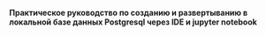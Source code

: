 **Практическое руководство по созданию и развертыванию в локальной базе данных Postgresql через IDE и jupyter notebook**
